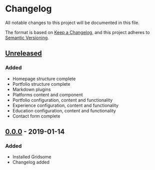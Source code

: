 # Changelog

All notable changes to this project will be documented in this file.

The format is based on [Keep a Changelog](https://keepachangelog.com/en/1.0.0/),
and this project adheres to [Semantic Versioning](https://semver.org/spec/v2.0.0.html).

## [Unreleased]

### Added

- Homepage structure complete
- Portfolio structure complete
- Markdown plugins
- Platforms content and component
- Portfolio configuration, content and functionality
- Experience configuration, content and functionality
- Education configuration, content and functionality
- Contact form complete

## [0.0.0] - 2019-01-14

### Added

- Installed Gridsome
- Changelog added

[unreleased]: https://github.com/ngunyimacharia/ngunyimacharia/compare/v0.0.0...HEAD
[0.0.0]: https://github.com/ngunyimacharia/ngunyimacharia/releases/tag/v0.0.0
